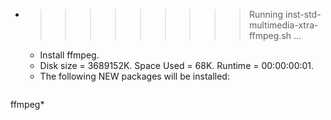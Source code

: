 * >>>>>>>>> Running inst-std-multimedia-xtra-ffmpeg.sh ...
  * Install ffmpeg.
  * Disk size = 3689152K. Space Used = 68K. Runtime = 00:00:00:01.
  * The following NEW packages will be installed:
  ```bash
ffmpeg*
  ```
